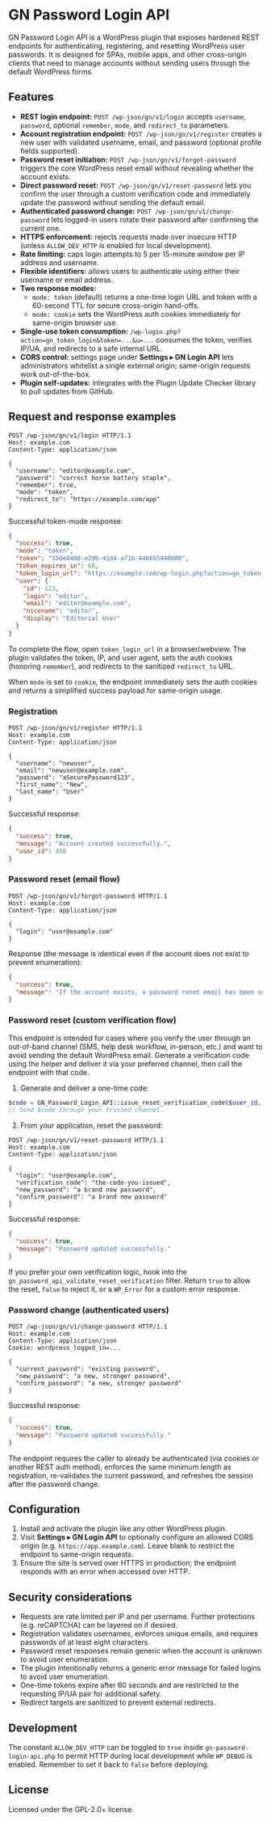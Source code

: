 # GN Password Login API

GN Password Login API is a WordPress plugin that exposes hardened REST endpoints for authenticating, registering, and resetting WordPress user passwords. It is designed for SPAs, mobile apps, and other cross-origin clients that need to manage accounts without sending users through the default WordPress forms.

## Features

- **REST login endpoint:** `POST /wp-json/gn/v1/login` accepts `username`, `password`, optional `remember`, `mode`, and `redirect_to` parameters.
- **Account registration endpoint:** `POST /wp-json/gn/v1/register` creates a new user with validated username, email, and password (optional profile fields supported).
- **Password reset initiation:** `POST /wp-json/gn/v1/forgot-password` triggers the core WordPress reset email without revealing whether the account exists.
- **Direct password reset:** `POST /wp-json/gn/v1/reset-password` lets you confirm the user through a custom verification code and immediately update the password without sending the default email.
- **Authenticated password change:** `POST /wp-json/gn/v1/change-password` lets logged-in users rotate their password after confirming the current one.
- **HTTPS enforcement:** rejects requests made over insecure HTTP (unless `ALLOW_DEV_HTTP` is enabled for local development).
- **Rate limiting:** caps login attempts to 5 per 15-minute window per IP address and username.
- **Flexible identifiers:** allows users to authenticate using either their username or email address.
- **Two response modes:**
  - `mode: token` (default) returns a one-time login URL and token with a 60-second TTL for secure cross-origin hand-offs.
  - `mode: cookie` sets the WordPress auth cookies immediately for same-origin browser use.
- **Single-use token consumption:** `/wp-login.php?action=gn_token_login&token=...&u=...` consumes the token, verifies IP/UA, and redirects to a safe internal URL.
- **CORS control:** settings page under **Settings ▸ GN Login API** lets administrators whitelist a single external origin; same-origin requests work out-of-the-box.
- **Plugin self-updates:** integrates with the Plugin Update Checker library to pull updates from GitHub.

## Request and response examples

```http
POST /wp-json/gn/v1/login HTTP/1.1
Host: example.com
Content-Type: application/json

{
  "username": "editor@example.com",
  "password": "correct horse battery staple",
  "remember": true,
  "mode": "token",
  "redirect_to": "https://example.com/app"
}
```

Successful token-mode response:

```json
{
  "success": true,
  "mode": "token",
  "token": "550e8400-e29b-41d4-a716-446655440000",
  "token_expires_in": 60,
  "token_login_url": "https://example.com/wp-login.php?action=gn_token_login&token=...",
  "user": {
    "id": 123,
    "login": "editor",
    "email": "editor@example.com",
    "nicename": "editor",
    "display": "Editorial User"
  }
}
```

To complete the flow, open `token_login_url` in a browser/webview. The plugin validates the token, IP, and user agent, sets the auth cookies (honoring `remember`), and redirects to the sanitized `redirect_to` URL.

When `mode` is set to `cookie`, the endpoint immediately sets the auth cookies and returns a simplified success payload for same-origin usage.

### Registration

```http
POST /wp-json/gn/v1/register HTTP/1.1
Host: example.com
Content-Type: application/json

{
  "username": "newuser",
  "email": "newuser@example.com",
  "password": "aSecurePassword123",
  "first_name": "New",
  "last_name": "User"
}
```

Successful response:

```json
{
  "success": true,
  "message": "Account created successfully.",
  "user_id": 456
}
```

### Password reset (email flow)

```http
POST /wp-json/gn/v1/forgot-password HTTP/1.1
Host: example.com
Content-Type: application/json

{
  "login": "user@example.com"
}
```

Response (the message is identical even if the account does not exist to prevent enumeration):

```json
{
  "success": true,
  "message": "If the account exists, a password reset email has been sent."
}
```

### Password reset (custom verification flow)

This endpoint is intended for cases where you verify the user through an out-of-band channel (SMS, help desk workflow, in-person, etc.) and want to avoid sending the default WordPress email. Generate a verification code using the helper and deliver it via your preferred channel, then call the endpoint with that code.

1. Generate and deliver a one-time code:

```php
$code = GN_Password_Login_API::issue_reset_verification_code($user_id, 900); // 15 minute TTL
// Send $code through your trusted channel.
```

2. From your application, reset the password:

```http
POST /wp-json/gn/v1/reset-password HTTP/1.1
Host: example.com
Content-Type: application/json

{
  "login": "user@example.com",
  "verification_code": "the-code-you-issued",
  "new_password": "a brand new password",
  "confirm_password": "a brand new password"
}
```

Successful response:

```json
{
  "success": true,
  "message": "Password updated successfully."
}
```

If you prefer your own verification logic, hook into the `gn_password_api_validate_reset_verification` filter. Return `true` to allow the reset, `false` to reject it, or a `WP_Error` for a custom error response.

### Password change (authenticated users)

```http
POST /wp-json/gn/v1/change-password HTTP/1.1
Host: example.com
Content-Type: application/json
Cookie: wordpress_logged_in=...

{
  "current_password": "existing password",
  "new_password": "a new, stronger password",
  "confirm_password": "a new, stronger password"
}
```

Successful response:

```json
{
  "success": true,
  "message": "Password updated successfully."
}
```

The endpoint requires the caller to already be authenticated (via cookies or another REST auth method), enforces the same minimum length as registration, re-validates the current password, and refreshes the session after the password change.

## Configuration

1. Install and activate the plugin like any other WordPress plugin.
2. Visit **Settings ▸ GN Login API** to optionally configure an allowed CORS origin (e.g. `https://app.example.com`). Leave blank to restrict the endpoint to same-origin requests.
3. Ensure the site is served over HTTPS in production; the endpoint responds with an error when accessed over HTTP.

## Security considerations

- Requests are rate limited per IP and per username. Further protections (e.g. reCAPTCHA) can be layered on if desired.
- Registration validates usernames, enforces unique emails, and requires passwords of at least eight characters.
- Password reset responses remain generic when the account is unknown to avoid user enumeration.
- The plugin intentionally returns a generic error message for failed logins to avoid user enumeration.
- One-time tokens expire after 60 seconds and are restricted to the requesting IP/UA pair for additional safety.
- Redirect targets are sanitized to prevent external redirects.

## Development

The constant `ALLOW_DEV_HTTP` can be toggled to `true` inside `gn-password-login-api.php` to permit HTTP during local development while `WP_DEBUG` is enabled. Remember to set it back to `false` before deploying.

## License

Licensed under the GPL-2.0+ license.
